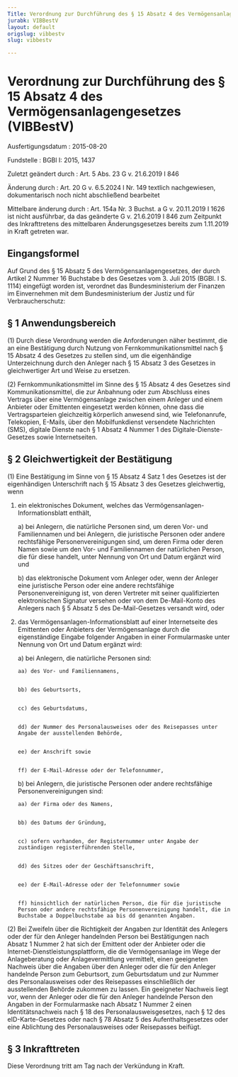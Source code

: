 ```yaml
---
Title: Verordnung zur Durchführung des § 15 Absatz 4 des Vermögensanlagengesetzes
jurabk: VIBBestV
layout: default
origslug: vibbestv
slug: vibbestv

---
```


# Verordnung zur Durchführung des § 15 Absatz 4 des Vermögensanlagengesetzes (VIBBestV)

Ausfertigungsdatum
:   2015-08-20

Fundstelle
:   BGBl I: 2015, 1437

Zuletzt geändert durch
:   Art. 5 Abs. 23 G v. 21.6.2019 I 846

Änderung durch
:   Art. 20 G v. 6.5.2024 I Nr. 149 textlich nachgewiesen, dokumentarisch noch nicht abschließend bearbeitet

Mittelbare änderung durch
:   Art. 154a Nr. 3 Buchst. a G v. 20.11.2019 I 1626 ist nicht ausführbar, da das geänderte G v. 21.6.2019 I 846 zum Zeitpunkt des Inkrafttretens des mittelbaren Änderungsgesetzes bereits zum 1.11.2019 in Kraft getreten war.


## Eingangsformel

Auf Grund des § 15 Absatz 5 des Vermögensanlagengesetzes, der durch Artikel 2 Nummer 16 Buchstabe b des Gesetzes vom 3. Juli 2015 (BGBl. I S. 1114) eingefügt worden ist, verordnet das Bundesministerium der Finanzen im Einvernehmen mit dem Bundesministerium der Justiz und für Verbraucherschutz:


## § 1 Anwendungsbereich

(1) Durch diese Verordnung werden die Anforderungen näher bestimmt, die an eine Bestätigung durch Nutzung von Fernkommunikationsmittel nach § 15 Absatz 4 des Gesetzes zu stellen sind, um die eigenhändige Unterzeichnung durch den Anleger nach § 15 Absatz 3 des Gesetzes in gleichwertiger Art und Weise zu ersetzen.

(2) Fernkommunikationsmittel im Sinne des § 15 Absatz 4 des Gesetzes sind Kommunikationsmittel, die zur Anbahnung oder zum Abschluss eines Vertrags über eine Vermögensanlage zwischen einem Anleger und einem Anbieter oder Emittenten eingesetzt werden können, ohne dass die Vertragsparteien gleichzeitig körperlich anwesend sind, wie Telefonanrufe, Telekopien, E-Mails, über den Mobilfunkdienst versendete Nachrichten (SMS), digitale Dienste nach § 1 Absatz 4 Nummer 1 des Digitale-Dienste-Gesetzes sowie Internetseiten.


## § 2 Gleichwertigkeit der Bestätigung

(1) Eine Bestätigung im Sinne von § 15 Absatz 4 Satz 1 des Gesetzes ist der eigenhändigen Unterschrift nach § 15 Absatz 3 des Gesetzes gleichwertig, wenn

1.  ein elektronisches Dokument, welches das Vermögensanlagen-Informationsblatt enthält,

    a)  bei Anlegern, die natürliche Personen sind, um deren Vor- und Familiennamen und bei Anlegern, die juristische Personen oder andere rechtsfähige Personenvereinigungen sind, um deren Firma oder deren Namen sowie um den Vor- und Familiennamen der natürlichen Person, die für diese handelt, unter Nennung von Ort und Datum ergänzt wird und


    b)  das elektronische Dokument vom Anleger oder, wenn der Anleger eine juristische Person oder eine andere rechtsfähige Personenvereinigung ist, von deren Vertreter mit seiner qualifizierten elektronischen Signatur versehen oder von dem De-Mail-Konto des Anlegers nach § 5 Absatz 5 des De-Mail-Gesetzes versandt wird, oder





2.  das Vermögensanlagen-Informationsblatt auf einer Internetseite des Emittenten oder Anbieters der Vermögensanlage durch die eigenständige Eingabe folgender Angaben in einer Formularmaske unter Nennung von Ort und Datum ergänzt wird:

    a)  bei Anlegern, die natürliche Personen sind:

        aa) des Vor- und Familiennamens,


        bb) des Geburtsorts,


        cc) des Geburtsdatums,


        dd) der Nummer des Personalausweises oder des Reisepasses unter Angabe der ausstellenden Behörde,


        ee) der Anschrift sowie


        ff) der E-Mail-Adresse oder der Telefonnummer,





    b)  bei Anlegern, die juristische Personen oder andere rechtsfähige Personenvereinigungen sind:

        aa) der Firma oder des Namens,


        bb) des Datums der Gründung,


        cc) sofern vorhanden, der Registernummer unter Angabe der zuständigen registerführenden Stelle,


        dd) des Sitzes oder der Geschäftsanschrift,


        ee) der E-Mail-Adresse oder der Telefonnummer sowie


        ff) hinsichtlich der natürlichen Person, die für die juristische Person oder andere rechtsfähige Personenvereinigung handelt, die in Buchstabe a Doppelbuchstabe aa bis dd genannten Angaben.










(2) Bei Zweifeln über die Richtigkeit der Angaben zur Identität des Anlegers oder der für den Anleger handelnden Person bei Bestätigungen nach Absatz 1 Nummer 2 hat sich der Emittent oder der Anbieter oder die Internet-Dienstleistungsplattform, die die Vermögensanlage im Wege der Anlageberatung oder Anlagevermittlung vermittelt, einen geeigneten Nachweis über die Angaben über den Anleger oder die für den Anleger handelnde Person zum Geburtsort, zum Geburtsdatum und zur Nummer des Personalausweises oder des Reisepasses einschließlich der ausstellenden Behörde zukommen zu lassen. Ein geeigneter Nachweis liegt vor, wenn der Anleger oder die für den Anleger handelnde Person den Angaben in der Formularmaske nach Absatz 1 Nummer 2 einen Identitätsnachweis nach § 18 des Personalausweisgesetzes, nach § 12 des eID-Karte-Gesetzes oder nach § 78 Absatz 5 des Aufenthaltsgesetzes oder eine Ablichtung des Personalausweises oder Reisepasses beifügt.


## § 3 Inkrafttreten

Diese Verordnung tritt am Tag nach der Verkündung in Kraft.

